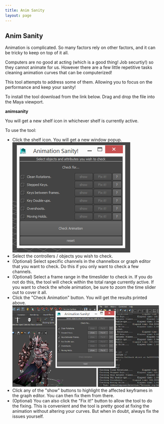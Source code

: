 ```yaml
---
title: Anim Sanity
layout: page
---
```

## Anim Sanity

Animation is complicated. So many factors rely on other factors, and it can be tricky to keep on top of it all.

Computers are no good at acting (which is a good thing! Job securtiy!) so they cannot animate for us. However there are a few little repetitive tasks cleaning animation curves that can be computerized!

This tool attempts to address some of them. Allowing you to focus on the performance and keep your sanity!

To install the tool download from the link below. Drag and drop the file into the Maya viewport.

__<download>animsanity</download>__

You will get a new shelf icon in whichever shelf is currently active.

To use the tool:

* Click the shelf icon. You will get a new window popup.
![window](img/animsanity.jpg)
* Select the controllers / objects you wish to check.
* (Optional) Select specific channels in the channelbox or graph editor that you want to check. Do this if you only want to check a few channels.
* (Optional) Select a frame range in the timeslider to check in. If you do not do this, the tool will check within the total range currently active. If you want to check the whole animation, be sure to zoom the time slider out to cover it all.
* Click the "Check Animation" button. You will get the results printed above.
![anim results](img/animsanity_inuse.jpg)
* Click any of the "show" buttons to highlight the affected keyframes in the graph editor. You can then fix them from there.
* (Optional) You can also click the "Fix it!" button to allow the tool to do the fixing. This is convenient and the tool is pretty good at fixing the animation without altering your curves. But when in doubt, always fix the issues yourself.
